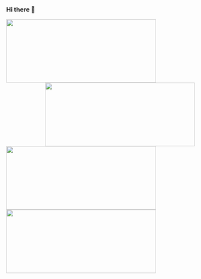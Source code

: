 ### Hi there 👋

<!--
**keeStep/keeStep** is a ✨ _special_ ✨ repository because its `README.md` (this file) appears on your GitHub profile.

Here are some ideas to get you started:

- 🔭 I’m currently working on ...
- 🌱 I’m currently learning ...
- 👯 I’m looking to collaborate on ...
- 🤔 I’m looking for help with ...
- 💬 Ask me about ...
- 📫 How to reach me: ...
- 😄 Pronouns: ...
- ⚡ Fun fact: ...
-->

<img align="left" height=170px  width=400px  src="https://github-readme-stats.vercel.app/api?username=keestep&show_icons=true&count_private=true" />
<img align="right" height=170px  width=400px src="https://github-readme-stats.vercel.app/api/top-langs/?username=keestep&layout=compact&langs_count=10" />
<img align="left" height=170px  width=400px  src="https://github-readme-stats.vercel.app/api?username=keeStep&show_icons=true&count_private=true" />
<img align="left" height=170px  width=400px  src="https://github-readme-stats.vercel.app/api?username=keeStep&show_icons=true&count_private=false" />
